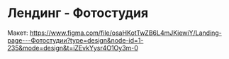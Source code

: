 # Лендинг - Фотостудия

Макет:
https://www.figma.com/file/osaHKotTwZB6L4mJKiewiY/Landing-page---Фотостудии?type=design&node-id=1-235&mode=design&t=iZEvkYysr4O1Oy3m-0
